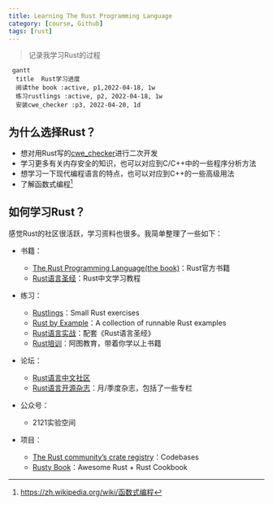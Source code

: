 ```yaml
---
title: Learning The Rust Programming Language
category: [course, Github]
tags: [rust]
---
```


> 记录我学习Rust的过程

```mermaid
 gantt
  title  Rust学习进度
  阅读the book :active, p1,2022-04-18, 1w
  练习rustlings :active, p2, 2022-04-18, 1w
  安装cwe_checker :p3, 2022-04-20, 1d
```

## 为什么选择Rust？

* 想对用Rust写的[cwe_checker](https://github.com/fkie-cad/cwe_checker)进行二次开发
* 学习更多有关内存安全的知识，也可以对应到C/C++中的一些程序分析方法
* 想学习一下现代编程语言的特点，也可以对应到C++的一些高级用法
* 了解函数式编程[^fp]

## 如何学习Rust？

感觉Rust的社区很活跃，学习资料也很多。我简单整理了一些如下：

* 书籍：
  * [The Rust Programming Language(the book)](https://github.com/rust-lang/book)：Rust官方书籍
  * [Rust语言圣经](https://course.rs)：Rust中文学习教程

* 练习：
  * [Rustlings](https://github.com/rust-lang/rustlings)：Small Rust exercises
  * [Rust by Example](https://doc.rust-lang.org/rust-by-example/index.html)：A collection of runnable Rust examples
  * [Rust语言实战](https://practice.rs/)：配套《Rust语言圣经》
  * [Rust培训](https://rustedu.com)：阿图教育，带着你学以上书籍

* 论坛：
  * [Rust语言中文社区](https://rustcc.cn)
  * [Rust语言开源杂志](https://github.com/RustMagazine)：月/季度杂志，包括了一些专栏

* 公众号：
  * 2121实验空间

* 项目：
  * [The Rust community’s crate registry](https://crates.io)：Codebases
  * [Rusty Book](https://rusty.rs/about.html)：Awesome Rust + Rust Cookbook

[^fp]: https://zh.wikipedia.org/wiki/函数式编程
